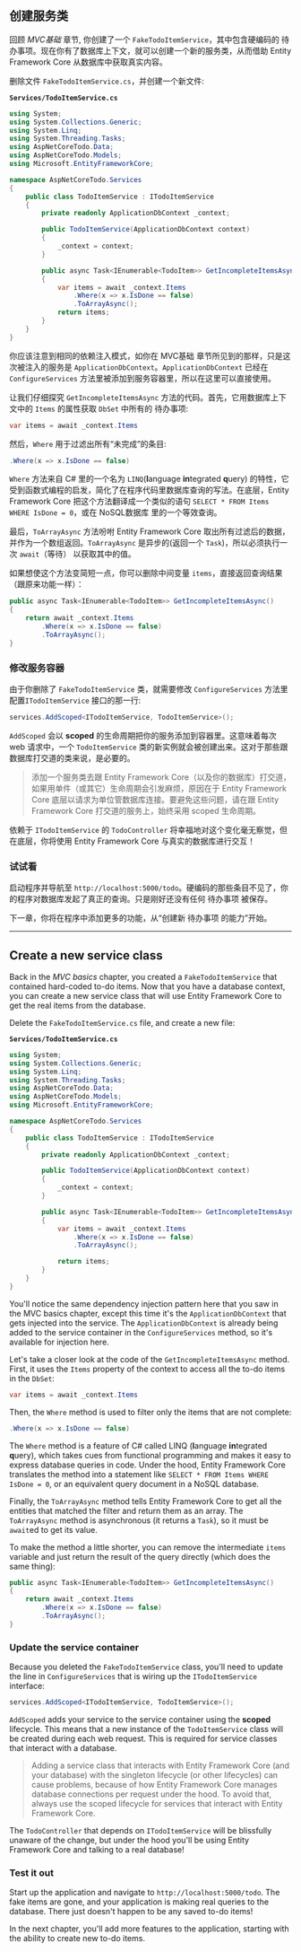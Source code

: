 ## 创建服务类

回顾 *MVC基础* 章节, 你创建了一个 `FakeTodoItemService`，其中包含硬编码的 待办事项。现在你有了数据库上下文，就可以创建一个新的服务类，从而借助 Entity Framework Core 从数据库中获取真实内容。

删除文件 `FakeTodoItemService.cs`，并创建一个新文件:

**`Services/TodoItemService.cs`**

```csharp
using System;
using System.Collections.Generic;
using System.Linq;
using System.Threading.Tasks;
using AspNetCoreTodo.Data;
using AspNetCoreTodo.Models;
using Microsoft.EntityFrameworkCore;

namespace AspNetCoreTodo.Services
{
    public class TodoItemService : ITodoItemService
    {
        private readonly ApplicationDbContext _context;

        public TodoItemService(ApplicationDbContext context)
        {
            _context = context;
        }

        public async Task<IEnumerable<TodoItem>> GetIncompleteItemsAsync()
        {
            var items = await _context.Items
                .Where(x => x.IsDone == false)
                .ToArrayAsync();
            return items;
        }
    }
}
```

你应该注意到相同的依赖注入模式，如你在 MVC基础 章节所见到的那样，只是这次被注入的服务是 `ApplicationDbContext`。`ApplicationDbContext` 已经在`ConfigureServices` 方法里被添加到服务容器里，所以在这里可以直接使用。

让我们仔细探究 `GetIncompleteItemsAsync` 方法的代码。首先，它用数据库上下文中的 `Items` 的属性获取 `DbSet` 中所有的 待办事项:

```csharp
var items = await _context.Items
```

然后，`Where` 用于过滤出所有“未完成”的条目:

```csharp
.Where(x => x.IsDone == false)
```

`Where` 方法来自 C# 里的一个名为 `LINQ`(**l**anguage **in**tegrated **q**uery) 的特性，它受到函数式编程的启发，简化了在程序代码里数据库查询的写法。在底层，Entity Framework Core 把这个方法翻译成一个类似的语句 `SELECT * FROM Items WHERE IsDone = 0`，或在 NoSQL数据库 里的一个等效查询。

最后，`ToArrayAsync` 方法吩咐 Entity Framework Core 取出所有过滤后的数据，并作为一个数组返回。`ToArrayAsync` 是异步的(返回一个 `Task`)，所以必须执行一次 `await`（等待） 以获取其中的值。

如果想使这个方法变简短一点，你可以删除中间变量 `items`，直接返回查询结果（跟原来功能一样）：

```csharp
public async Task<IEnumerable<TodoItem>> GetIncompleteItemsAsync()
{
    return await _context.Items
        .Where(x => x.IsDone == false)
        .ToArrayAsync();
}
```

### 修改服务容器

由于你删除了 `FakeTodoItemService` 类，就需要修改 `ConfigureServices` 方法里配置`ITodoItemService` 接口的那一行:

```csharp
services.AddScoped<ITodoItemService, TodoItemService>();
```

`AddScoped` 会以 **scoped** 的生命周期把你的服务添加到容器里。这意味着每次 web 请求中，一个 `TodoItemService` 类的新实例就会被创建出来。这对于那些跟数据库打交道的类来说，是必要的。

> 添加一个服务类去跟 Entity Framework Core（以及你的数据库）打交道，如果用单件（或其它）生命周期会引发麻烦，原因在于 Entity Framework Core 底层以请求为单位管数据库连接。要避免这些问题，请在跟 Entity Framework Core 打交道的服务上，始终采用 scoped 生命周期。

依赖于 `ITodoItemService` 的 `TodoController` 将幸福地对这个变化毫无察觉，但在底层，你将使用 Entity Framework Core 与真实的数据库进行交互！

### 试试看

启动程序并导航至 `http://localhost:5000/todo`。硬编码的那些条目不见了，你的程序对数据库发起了真正的查询。只是刚好还没有任何 待办事项 被保存。

下一章，你将在程序中添加更多的功能，从“创建新 待办事项 的能力”开始。

---

## Create a new service class

Back in the *MVC basics* chapter, you created a `FakeTodoItemService` that contained hard-coded to-do items. Now that you have a database context, you can create a new service class that will use Entity Framework Core to get the real items from the database.

Delete the `FakeTodoItemService.cs` file, and create a new file:

**`Services/TodoItemService.cs`**

```csharp
using System;
using System.Collections.Generic;
using System.Linq;
using System.Threading.Tasks;
using AspNetCoreTodo.Data;
using AspNetCoreTodo.Models;
using Microsoft.EntityFrameworkCore;

namespace AspNetCoreTodo.Services
{
    public class TodoItemService : ITodoItemService
    {
        private readonly ApplicationDbContext _context;

        public TodoItemService(ApplicationDbContext context)
        {
            _context = context;
        }

        public async Task<IEnumerable<TodoItem>> GetIncompleteItemsAsync()
        {
            var items = await _context.Items
                .Where(x => x.IsDone == false)
                .ToArrayAsync();

            return items;
        }
    }
}
```

You'll notice the same dependency injection pattern here that you saw in the MVC basics chapter, except this time it's the `ApplicationDbContext` that gets injected into the service. The `ApplicationDbContext` is already being added to the service container in the `ConfigureServices` method, so it's available for injection here.

Let's take a closer look at the code of the `GetIncompleteItemsAsync` method. First, it uses the `Items` property of the context to access all the to-do items in the `DbSet`:

```csharp
var items = await _context.Items
```

Then, the `Where` method is used to filter only the items that are not complete:

```csharp
.Where(x => x.IsDone == false)
```

The `Where` method is a feature of C# called LINQ (**l**anguage **in**tegrated **q**uery), which takes cues from functional programming and makes it easy to express database queries in code. Under the hood, Entity Framework Core translates the method into a statement like `SELECT * FROM Items WHERE IsDone = 0`, or an equivalent query document in a NoSQL database.

Finally, the `ToArrayAsync` method tells Entity Framework Core to get all the entities that matched the filter and return them as an array. The `ToArrayAsync` method is asynchronous (it returns a `Task`), so it must be `await`ed to get its value.

To make the method a little shorter, you can remove the intermediate `items` variable and just return the result of the query directly (which does the same thing):

```csharp
public async Task<IEnumerable<TodoItem>> GetIncompleteItemsAsync()
{
    return await _context.Items
        .Where(x => x.IsDone == false)
        .ToArrayAsync();
}
```

### Update the service container

Because you deleted the `FakeTodoItemService` class, you'll need to update the line in `ConfigureServices` that is wiring up the `ITodoItemService` interface:

```csharp
services.AddScoped<ITodoItemService, TodoItemService>();
```

`AddScoped` adds your service to the service container using the **scoped** lifecycle. This means that a new instance of the `TodoItemService` class will be created during each web request. This is required for service classes that interact with a database.

> Adding a service class that interacts with Entity Framework Core (and your database) with the singleton lifecycle (or other lifecycles) can cause problems, because of how Entity Framework Core manages database connections per request under the hood. To avoid that, always use the scoped lifecycle for services that interact with Entity Framework Core.

The `TodoController` that depends on `ITodoItemService` will be blissfully unaware of the change, but under the hood you'll be using Entity Framework Core and talking to a real database!

### Test it out

Start up the application and navigate to `http://localhost:5000/todo`. The fake items are gone, and your application is making real queries to the database. There just doesn't happen to be any saved to-do items!

In the next chapter, you'll add more features to the application, starting with the ability to create new to-do items.
